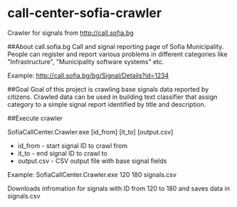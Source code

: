 # call-center-sofia-crawler
Crawler for signals from http://call.sofia.bg

##About call.sofia.bg
Call and signal reporting page of Sofia Municipality. People can register and report various problems in different categories like "Infrastructure", "Municipality software systems" etc.

Example:
http://call.sofia.bg/bg/Signal/Details?id=1234

##Goal
Goal of this project is crawling base signals data reported by citizens. Crawled data can be used in building text classifier that assign category to a simple signal report identified by title and description.

##Execute crawler

SofiaCallCenter.Crawler.exe [id_from] [it_to] [output.csv]
- id_from - start signal ID to crawl from
- it_to - end signal ID to crawl to
- output.csv - CSV output file with base signal fields

Example:
SofiaCallCenter.Crawler.exe 120 180 signals.csv

Downloads infromation for signals with ID from 120 to 180 and saves data in signals.csv
